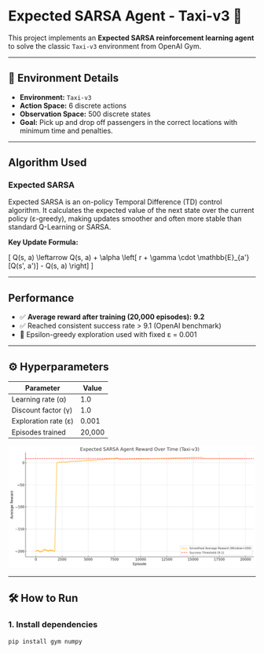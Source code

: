 #  Expected SARSA Agent - Taxi-v3 🚕

This project implements an **Expected SARSA reinforcement learning agent** to solve the classic `Taxi-v3` environment from OpenAI Gym.

---

## 📌 Environment Details

- **Environment:** `Taxi-v3`
- **Action Space:** 6 discrete actions
- **Observation Space:** 500 discrete states
- **Goal:** Pick up and drop off passengers in the correct locations with minimum time and penalties.

---

##  Algorithm Used

###  Expected SARSA

Expected SARSA is an on-policy Temporal Difference (TD) control algorithm. It calculates the expected value of the next state over the current policy (ε-greedy), making updates smoother and often more stable than standard Q-Learning or SARSA.

**Key Update Formula:**

\[
Q(s, a) \leftarrow Q(s, a) + \alpha \left[ r + \gamma \cdot \mathbb{E}_{a'}[Q(s', a')] - Q(s, a) \right]
\]

---

##  Performance

- ✅ **Average reward after training (20,000 episodes):** **9.2**
- ✅ Reached consistent success rate > 9.1 (OpenAI benchmark)
- 🔄 Epsilon-greedy exploration used with fixed ε = 0.001

---

## ⚙ Hyperparameters

| Parameter        | Value     |
|------------------|-----------|
| Learning rate (α) | 1.0       |
| Discount factor (γ) | 1.0     |
| Exploration rate (ε) | 0.001  |
| Episodes trained | 20,000    |

![Expected SARSA Reward Curve](img.png)

---

## 🛠 How to Run

### 1. Install dependencies

```bash
pip install gym numpy
